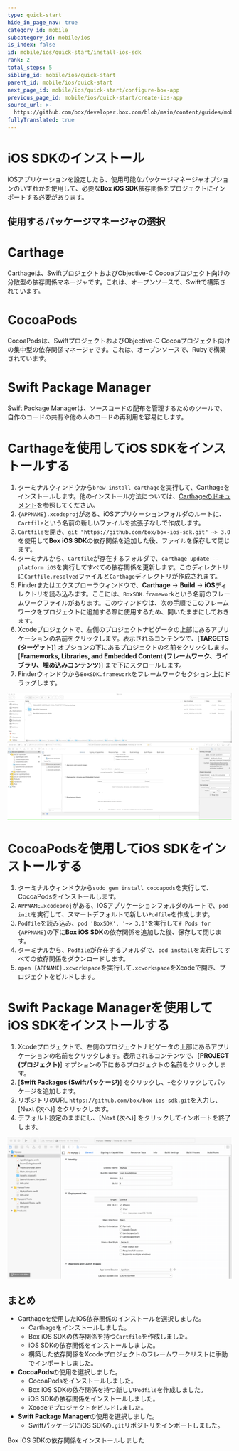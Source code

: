 ```yaml
---
type: quick-start
hide_in_page_nav: true
category_id: mobile
subcategory_id: mobile/ios
is_index: false
id: mobile/ios/quick-start/install-ios-sdk
rank: 2
total_steps: 5
sibling_id: mobile/ios/quick-start
parent_id: mobile/ios/quick-start
next_page_id: mobile/ios/quick-start/configure-box-app
previous_page_id: mobile/ios/quick-start/create-ios-app
source_url: >-
  https://github.com/box/developer.box.com/blob/main/content/guides/mobile/ios/quick-start/2-install-ios-sdk.md
fullyTranslated: true
---
```

# iOS SDKのインストール

iOSアプリケーションを設定したら、使用可能なパッケージマネージャオプションのいずれかを使用して、必要な**Box iOS SDK**依存関係をプロジェクトにインポートする必要があります。

## 使用するパッケージマネージャの選択

<Grid columns="3">

<Choose option="ios.pm_type" value="carthage" color="blue">

# Carthage

Carthageは、SwiftプロジェクトおよびObjective-C Cocoaプロジェクト向けの分散型の依存関係マネージャです。これは、オープンソースで、Swiftで構築されています。

</Choose>

<Choose option="ios.pm_type" value="cocoapods" color="none">

# CocoaPods

CocoaPodsは、SwiftプロジェクトおよびObjective-C Cocoaプロジェクト向けの集中型の依存関係マネージャです。これは、オープンソースで、Rubyで構築されています。

</Choose>

<Choose option="ios.pm_type" value="swift" color="blue">

# Swift Package Manager

Swift Package Managerは、ソースコードの配布を管理するためのツールで、自作のコードの共有や他の人のコードの再利用を容易にします。

</Choose>

</Grid>

<Choice option="ios.pm_type" value="carthage" color="blue">

# Carthageを使用してiOS SDKをインストールする

1. ターミナルウィンドウから`brew install carthage`を実行して、Carthageをインストールします。他のインストール方法については、[Carthageのドキュメント][carthage-docs]を参照してください。
2. `{APPNAME}.xcodeproj`がある、iOSアプリケーションフォルダのルートに、`Cartfile`という名前の新しいファイルを拡張子なしで作成します。
3. `Cartfile`を開き、`git "https://github.com/box/box-ios-sdk.git" ~> 3.0`を使用して**Box iOS SDK**の依存関係を追加した後、ファイルを保存して閉じます。
4. ターミナルから、`Cartfile`が存在するフォルダで、`carthage update --platform iOS`を実行してすべての依存関係を更新します。このディレクトリに`Cartfile.resolved`ファイルと`Carthage`ディレクトリが作成されます。
5. Finderまたはエクスプローラウィンドウで、**Carthage** -> **Build** -> **iOS**ディレクトリを読み込みます。ここには、`BoxSDK.framework`という名前のフレームワークファイルがあります。このウィンドウは、次の手順でこのフレームワークをプロジェクトに追加する際に使用するため、開いたままにしておきます。
6. Xcodeプロジェクトで、左側のプロジェクトナビゲータの上部にあるアプリケーションの名前をクリックします。表示されるコンテンツで、\[**TARGETS (ターゲット)**] オプションの下にあるプロジェクトの名前をクリックします。\[**Frameworks, Libraries, and Embedded Content (フレームワーク、ライブラリ、埋め込みコンテンツ)**] まで下にスクロールします。
7. Finderウィンドウから`BoxSDK.framework`をフレームワークセクション上にドラッグします。

<ImageFrame center>

![プロジェクトへのフレームワークの追加](./framework-carthage-add.gif)

</ImageFrame>

</Choice>

<Choice option="ios.pm_type" value="cocoapods" color="blue">

# CocoaPodsを使用してiOS SDKをインストールする

1. ターミナルウィンドウから`sudo gem install cocoapods`を実行して、CocoaPodsをインストールします。
2. `APPNAME.xcodeproj`がある、iOSアプリケーションフォルダのルートで、`pod init`を実行して、スマートデフォルトで新しい`Podfile`を作成します。
3. `Podfile`を読み込み、`pod 'BoxSDK', '~> 3.0'`を実行して`# Pods for {APPNAME}`の下に**Box iOS SDK**の依存関係を追加した後、保存して閉じます。
4. ターミナルから、`Podfile`が存在するフォルダで、`pod install`を実行してすべての依存関係をダウンロードします。
5. `open {APPNAME}.xcworkspace`を実行して`.xcworkspace`をXcodeで開き、プロジェクトをビルドします。

</Choice>

<Choice option="ios.pm_type" value="swift" color="blue">

# Swift Package Managerを使用してiOS SDKをインストールする

1. Xcodeプロジェクトで、左側のプロジェクトナビゲータの上部にあるアプリケーションの名前をクリックします。表示されるコンテンツで、\[**PROJECT (プロジェクト)**] オプションの下にあるプロジェクトの名前をクリックします。
2. \[**Swift Packages (Swiftパッケージ)**] をクリックし、`+`をクリックしてパッケージを追加します。
3. リポジトリのURL `https://github.com/box/box-ios-sdk.git`を入力し、\[Next (次へ)] をクリックします。
4. デフォルト設定のままにし、\[Next (次へ)] をクリックしてインポートを終了します。

<ImageFrame center>

![プロジェクトへのフレームワークの追加](./import-sdk-spm.gif)

</ImageFrame>

</Choice>

## まとめ

* Carthageを使用したiOS依存関係のインストールを選択しました。
  * Carthageをインストールしました。
  * Box iOS SDKの依存関係を持つ`Cartfile`を作成しました。
  * iOS SDKの依存関係をインストールしました。
  * 構築した依存関係をXcodeプロジェクトのフレームワークリストに手動でインポートしました。
* **CocoaPods**の使用を選択しました。
  * CocoaPodsをインストールしました。
  * Box iOS SDKの依存関係を持つ新しい`Podfile`を作成しました。
  * iOS SDKの依存関係をインストールしました。
  * Xcodeでプロジェクトをビルドしました。
* **Swift Package Manager**の使用を選択しました。
  * SwiftパッケージにiOS SDKの`.git`リポジトリをインポートしました。

<Observe option="ios.pm_type" value="carthage,cocoapods,swift">

<Next>

Box iOS SDKの依存関係をインストールしました

</Next>

</Observe>

[carthage-docs]: https://github.com/Carthage/Carthage#installing-carthage
